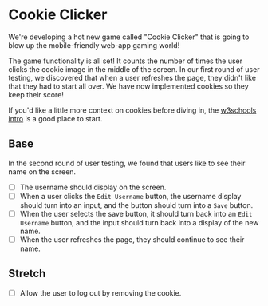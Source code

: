# Cookie Clicker

We're developing a hot new game called "Cookie Clicker" that is going to blow up the mobile-friendly web-app gaming world!

The game functionality is all set! It counts the number of times the user clicks the cookie image in the middle of the screen. In our first round of user testing, we discovered that when a user refreshes the page, they didn't like that they had to start all over. We have now implemented cookies so they keep their score!

If you'd like a little more context on cookies before diving in, the [w3schools intro](https://www.w3schools.com/js/js_cookies.asp) is a good place to start.

## Base

In the second round of user testing, we found that users like to see their name on the screen.

- [ ] The username should display on the screen.
- [ ] When a user clicks the `Edit Username` button, the username display should turn into an input, and the button should turn into a `Save` button.
- [ ] When the user selects the save button, it should turn back into an `Edit Username` button, and the input should turn back into a display of the new name.
- [ ] When the user refreshes the page, they should continue to see their name.

## Stretch

- [ ] Allow the user to log out by removing the cookie.